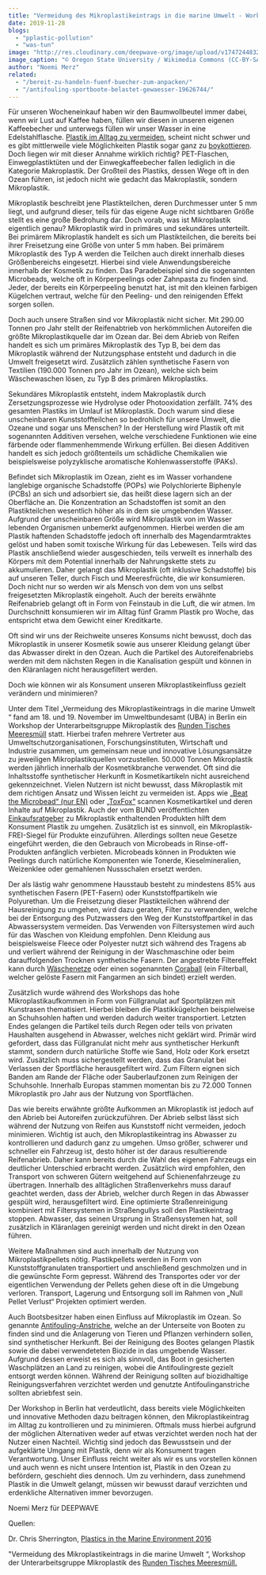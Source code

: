 ```yaml
---
title: "Vermeidung des Mikroplastikeintrags in die marine Umwelt - Workshop"
date: 2019-11-28
blogs: 
  - "pplastic-pollution"
  - "was-tun"
image: "http://res.cloudinary.com/deepwave-org/image/upload/v1747244832/deepwave.org/Microplastic-scaled.jpg"
image_caption: "© Oregon State University / Wikimedia Commons (CC-BY-SA 2.0)"
author: "Noemi Merz"
related: 
  - "/bereit-zu-handeln-fuenf-buecher-zum-anpacken/"
  - "/antifouling-sportboote-belastet-gewaesser-19626744/"
---
```


Für unseren Wocheneinkauf haben wir den Baumwollbeutel immer dabei, wenn wir Lust auf Kaffee haben, füllen wir diesen in unseren eigenen Kaffeebecher und unterwegs füllen wir unser Wasser in eine Edelstahlflasche. [Plastik im Alltag zu vermeiden](https://www.deepwave.org/bluestraw-kampagne/alternativen-zu-einwegplastik-blog/), scheint nicht schwer und es gibt mittlerweile viele Möglichkeiten Plastik sogar ganz zu [boykottieren](https://www.deepwave.org/bereit-zu-handeln-fuenf-buecher-zum-anpacken/). Doch liegen wir mit dieser Annahme wirklich richtig? PET-Flaschen, Einwegplastiktüten und der Einwegkaffeebecher fallen lediglich in die Kategorie Makroplastik. Der Großteil des Plastiks, dessen Wege oft in den Ozean führen, ist jedoch nicht wie gedacht das Makroplastik, sondern Mikroplastik.

Mikroplastik beschreibt jene Plastikteilchen, deren Durchmesser unter 5 mm liegt, und aufgrund dieser, teils für das eigene Auge nicht sichtbaren Größe stellt es eine große Bedrohung dar. Doch vorab, was ist Mikroplastik eigentlich genau? Mikroplastik wird in primäres und sekundäres unterteilt. Bei primärem Mikroplastik handelt es sich um Plastikteilchen, die bereits bei ihrer Freisetzung eine Größe von unter 5 mm haben. Bei primärem Mikroplastik des Typ A werden die Teilchen auch direkt innerhalb dieses Größenbereichs eingesetzt. Hierbei sind viele Anwendungsbereiche innerhalb der Kosmetik zu finden. Das Paradebeispiel sind die sogenannten Microbeads, welche oft in Körperpeelings oder Zahnpasta zu finden sind. Jeder, der bereits ein Körperpeeling benutzt hat, ist mit den kleinen farbigen Kügelchen vertraut, welche für den Peeling- und den reinigenden Effekt sorgen sollen.

Doch auch unsere Straßen sind vor Mikroplastik nicht sicher. Mit 290.00 Tonnen pro Jahr stellt der Reifenabtrieb von herkömmlichen Autoreifen die größte Mikroplastikquelle dar im Ozean dar. Bei dem Abrieb von Reifen handelt es sich um primäres Mikroplastik des Typ B, bei dem das Mikroplastik während der Nutzungsphase entsteht und dadurch in die Umwelt freigesetzt wird. Zusätzlich zählen synthetische Fasern von Textilien (190.000 Tonnen pro Jahr im Ozean), welche sich beim Wäschewaschen lösen, zu Typ B des primären Mikroplastiks.

Sekundäres Mikroplastik entsteht, indem Makroplastik durch Zersetzungsprozesse wie Hydrolyse oder Photooxidation zerfällt. 74% des gesamten Plastiks im Umlauf ist Mikroplastik. Doch warum sind diese unscheinbaren Kunststoffteilchen so bedrohlich für unsere Umwelt, die Ozeane und sogar uns Menschen? In der Herstellung wird Plastik oft mit sogenannten Additiven versehen, welche verschiedene Funktionen wie eine färbende oder flammenhemmende Wirkung erfüllen. Bei diesen Additiven handelt es sich jedoch größtenteils um schädliche Chemikalien wie beispielsweise polyzyklische aromatische Kohlenwasserstoffe (PAKs).

Befindet sich Mikroplastik im Ozean, zieht es im Wasser vorhandene langlebige organische Schadstoffe (POPs) wie Polychlorierte Biphenyle (PCBs) an sich und adsorbiert sie, das heißt diese lagern sich an der Oberfläche an. Die Konzentration an Schadstoffen ist somit an den Plastikteilchen wesentlich höher als in dem sie umgebenden Wasser. Aufgrund der unscheinbaren Größe wird Mikroplastik von im Wasser lebenden Organismen unbemerkt aufgenommen. Hierbei werden die am Plastik haftenden Schadstoffe jedoch oft innerhalb des Magendarmtraktes gelöst und haben somit toxische Wirkung für das Lebewesen. Teils wird das Plastik anschließend wieder ausgeschieden, teils verweilt es innerhalb des Körpers mit dem Potential innerhalb der Nahrungskette stets zu akkumulieren. Daher gelangt das Mikroplastik (oft inklusive Schadstoffe) bis auf unseren Teller, durch Fisch und Meeresfrüchte, die wir konsumieren. Doch nicht nur so werden wir als Mensch von dem von uns selbst freigesetzten Mikroplastik eingeholt. Auch der bereits erwähnte Reifenabrieb gelangt oft in Form von Feinstaub in die Luft, die wir atmen. Im Durchschnitt konsumieren wir im Alltag fünf Gramm Plastik pro Woche, das entspricht etwa dem Gewicht einer Kreditkarte.

Oft sind wir uns der Reichweite unseres Konsums nicht bewusst, doch das Mikroplastik in unserer Kosmetik sowie aus unserer Kleidung gelangt über das Abwasser direkt in den Ozean. Auch die Partikel des Autoreifenabriebs werden mit dem nächsten Regen in die Kanalisation gespült und können in den Kläranlagen nicht herausgefiltert werden.

Doch wie können wir als Konsument unseren Mikroplastikeinfluss gezielt verändern und minimieren?

Unter dem Titel „Vermeidung des Mikroplastikeintrags in die marine Umwelt “ fand am 18. und 19. November im Umweltbundesamt (UBA) in Berlin ein Workshop der Unterarbeitsgruppe Mikroplastik des [Runden Tisches Meeresmüll](https://www.muell-im-meer.de/) statt. Hierbei trafen mehrere Vertreter aus Umweltschutzorganisationen, Forschungsinstituten, Wirtschaft und Industrie zusammen, um gemeinsam neue und innovative Lösungsansätze zu jeweiligen Mikroplastikquellen vorzustellen. 50.000 Tonnen Mikroplastik werden jährlich innerhalb der Kosmetikbranche verwendet. Oft sind die Inhaltsstoffe synthetischer Herkunft in Kosmetikartikeln nicht ausreichend gekennzeichnet. Vielen Nutzern ist nicht bewusst, dass Mikroplastik mit dem richtigen Ansatz und Wissen leicht zu vermeiden ist. Apps wie [„Beat the Microbead“ (nur EN)](https://www.beatthemicrobead.org/) oder [„ToxFox“](https://www.bund.net/themen/chemie/toxfox/) scannen Kosmetikartikel und deren Inhalte auf Mikroplastik. Auch der vom BUND veröffentlichten [Einkaufsratgeber](https://www.bund.net/service/publikationen/detail/publication/bund-einkaufsratgeber-mikroplastik/) zu Mikroplastik enthaltenden Produkten hilft dem Konsument Plastik zu umgehen. Zusätzlich ist es sinnvoll, ein Mikroplastik-FREI-Siegel für Produkte einzuführen. Allerdings sollten neue Gesetze eingeführt werden, die den Gebrauch von Microbeads in Rinse-off-Produkten anfänglich verbieten. Microbeads können in Produkten wie Peelings durch natürliche Komponenten wie Tonerde, Kieselmineralien, Weizenklee oder gemahlenen Nussschalen ersetzt werden.

Der als lästig wahr genommene Hausstaub besteht zu mindestens 85% aus synthetischen Fasern (PET-Fasern) oder Kunststoffpartikeln wie Polyurethan. Um die Freisetzung dieser Plastikteilchen während der Hausreinigung zu umgehen, wird dazu geraten, Filter zu verwenden, welche bei der Entsorgung des Putzwassers den Weg der Kunststoffpartikel in das Abwassersystem vermeiden. Das Verwenden von Filtersystemen wird auch für das Waschen von Kleidung empfohlen. Denn Kleidung aus beispielsweise Fleece oder Polyester nutzt sich während des Tragens ab und verliert während der Reinigung in der Waschmaschine oder beim darauffolgenden Trocknen synthetische Fasern. Der angestrebte Filtereffekt kann durch [Wäschenetze](https://shop.sea-shepherd.de/de/guppyfriend-waschbeutel.html) oder einen sogenannten [Coraball](https://coraball.com/) (ein Filterball, welcher gelöste Fasern mit Fangarmen an sich bindet) erzielt werden.

Zusätzlich wurde während des Workshops das hohe Mikroplastikaufkommen in Form von Füllgranulat auf Sportplätzen mit Kunstrasen thematisiert. Hierbei bleiben die Plastikkügelchen beispielweise an Schuhsohlen haften und werden dadurch weiter transportiert. Letzten Endes gelangen die Partikel teils durch Regen oder teils von privaten Haushalten ausgehend in Abwasser, welches nicht geklärt wird. Primär wird gefordert, dass das Füllgranulat nicht mehr aus synthetischer Herkunft stammt, sondern durch natürliche Stoffe wie Sand, Holz oder Kork ersetzt wird. Zusätzlich muss sichergestellt werden, dass das Granulat bei Verlassen der Sportfläche herausgefiltert wird. Zum Filtern eignen sich Banden am Rande der Fläche oder Sauberlaufzonen zum Reinigen der Schuhsohle. Innerhalb Europas stammen momentan bis zu 72.000 Tonnen Mikroplastik pro Jahr aus der Nutzung von Sportflächen.

Das wie bereits erwähnte größte Aufkommen an Mikroplastik ist jedoch auf den Abrieb bei Autoreifen zurückzuführen. Der Abrieb selbst lässt sich während der Nutzung von Reifen aus Kunststoff nicht vermeiden, jedoch minimieren. Wichtig ist auch, den Mikroplastikeintrag ins Abwasser zu kontrollieren und dadurch ganz zu umgehen. Umso größer, schwerer und schneller ein Fahrzeug ist, desto höher ist der daraus resultierende Reifenabrieb. Daher kann bereits durch die Wahl des eigenen Fahrzeugs ein deutlicher Unterschied erbracht werden. Zusätzlich wird empfohlen, den Transport von schweren Gütern weitgehend auf Schienenfahrzeuge zu übertragen. Innerhalb des alltäglichen Straßenverkehrs muss darauf geachtet werden, dass der Abrieb, welcher durch Regen in das Abwasser gespült wird, herausgefiltert wird. Eine optimierte Straßenreinigung kombiniert mit Filtersystemen in Straßengullys soll den Plastikeintrag stoppen. Abwasser, das seinen Ursprung in Straßensystemen hat, soll zusätzlich in Kläranlagen gereinigt werden und nicht direkt in den Ozean führen.

Weitere Maßnahmen sind auch innerhalb der Nutzung von Mikroplastikpellets nötig. Plastikpellets werden in Form von Kunststoffgranulaten transportiert und anschließend geschmolzen und in die gewünschte Form gepresst. Während des Transportes oder vor der eigentlichen Verwendung der Pellets gehen diese oft in die Umgebung verloren. Transport, Lagerung und Entsorgung soll im Rahmen von „Null Pellet Verlust“ Projekten optimiert werden.

Auch Bootsbesitzer haben einen Einfluss auf Mikroplastik im Ozean. So genannte [Antifouling-Anstriche](https://www.deepwave.org/antifouling-sportboote-belastet-gewaesser-19626744/), welche an der Unterseite von Booten zu finden sind und die Anlagerung von Tieren und Pflanzen verhindern sollen, sind synthetischer Herkunft. Bei der Reinigung des Bootes gelangen Plastik sowie die dabei verwendeteten Biozide in das umgebende Wasser. Aufgrund dessen erweist es sich als sinnvoll, das Boot in gesicherten Waschplätzen an Land zu reinigen, wobei die Antifoulingreste gezielt entsorgt werden können. Während der Reinigung sollten auf biozidhaltige Reinigungsverfahren verzichtet werden und genutzte Antifoulinganstriche sollten abriebfest sein.

Der Workshop in Berlin hat verdeutlicht, dass bereits viele Möglichkeiten und innovative Methoden dazu beitragen können, den Mikroplastikeintrag im Alltag zu kontrollieren und zu minimieren. Oftmals muss hierbei aufgrund der möglichen Alternativen weder auf etwas verzichtet werden noch hat der Nutzer einen Nachteil. Wichtig sind jedoch das Bewusstsein und der aufgeklärte Umgang mit Plastik, denn wir als Konsument tragen Verantwortung. Unser Einfluss reicht weiter als wir es uns vorstellen können und auch wenn es nicht unsere Intention ist, Plastik in den Ozean zu befördern, geschieht dies dennoch. Um zu verhindern, dass zunehmend Plastik in die Umwelt gelangt, müssen wir bewusst darauf verzichten und erdenkliche Alternativen immer bevorzugen.

Noemi Merz für DEEPWAVE

Quellen:

Dr. Chris Sherrington, [Plastics in the Marine Environment 2016](https://www.eunomia.co.uk/reports-tools/plastics-in-the-marine-environment/)

"Vermeidung des Mikroplastikeintrags in die marine Umwelt “, Workshop der Unterarbeitsgruppe Mikroplastik des [Runden Tisches Meeresmüll.](https://www.muell-im-meer.de/)
